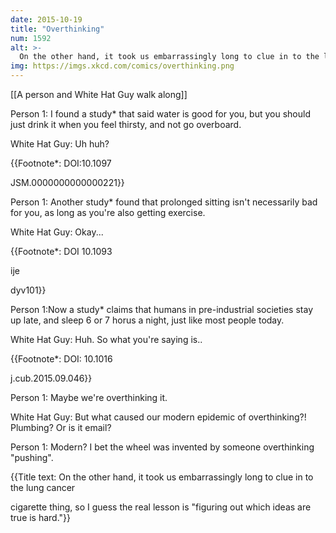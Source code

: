 ```yaml
---
date: 2015-10-19
title: "Overthinking"
num: 1592
alt: >-
  On the other hand, it took us embarrassingly long to clue in to the lung cancer/cigarette thing, so I guess the real lesson is "figuring out which ideas are true is hard."
img: https://imgs.xkcd.com/comics/overthinking.png
---
```

[[A person and White Hat Guy walk along]]

Person 1: I found a study* that said water is good for you, but you should just drink it when you feel thirsty, and not go overboard.

White Hat Guy: Uh huh?

{{Footnote*: DOI:10.1097

JSM.0000000000000221}}

Person 1: Another study* found that prolonged sitting isn't necessarily bad for you, as long as you're also getting exercise.

White Hat Guy: Okay...

{{Footnote*: DOI 10.1093

ije

dyv101}}

Person 1:Now a study* claims that humans in pre-industrial societies stay up late, and sleep 6 or 7 horus a night, just like most people today.

White Hat Guy: Huh. So what you're saying is..

{{Footnote*: DOI: 10.1016

j.cub.2015.09.046}}

Person 1: Maybe we're overthinking it.

White Hat Guy: But what caused our modern epidemic of overthinking?! Plumbing? Or is it email?

Person 1: Modern? I bet the wheel was invented by someone overthinking "pushing".

{{Title text: On the other hand, it took us embarrassingly long to clue in to the lung cancer

cigarette thing, so I guess the real lesson is "figuring out which ideas are true is hard."}}